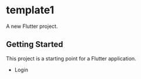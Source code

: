 # template1

A new Flutter project.

## Getting Started

This project is a starting point for a Flutter application.

<ul>
<li>Login</li>
</ul>
